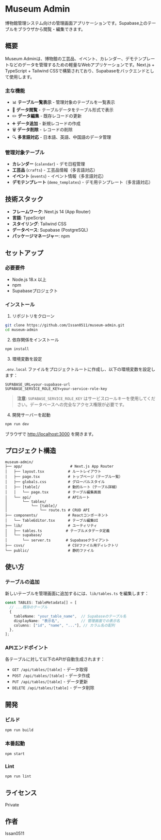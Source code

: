 # Museum Admin

博物館管理システム向けの管理画面アプリケーションです。Supabase上のテーブルをブラウザから閲覧・編集できます。

## 概要

Museum Adminは、博物館の工芸品、イベント、カレンダー、デモテンプレートなどのデータを管理するための軽量なWebアプリケーションです。Next.js + TypeScript + Tailwind CSSで構築されており、Supabaseをバックエンドとして使用します。

### 主な機能

- 📊 **テーブル一覧表示** - 管理対象のテーブルを一覧表示
- 📝 **データ閲覧** - テーブルデータをテーブル形式で表示
- ✏️ **データ編集** - 既存レコードの更新
- ➕ **データ追加** - 新規レコードの作成
- 🗑️ **データ削除** - レコードの削除
- 🔍 **多言語対応** - 日本語、英語、中国語のデータ管理

### 管理対象テーブル

- **カレンダー** (`calendar`) - デモ日程管理
- **工芸品** (`crafts`) - 工芸品情報（多言語対応）
- **イベント** (`events`) - イベント情報（多言語対応）
- **デモテンプレート** (`demo_templates`) - デモ用テンプレート（多言語対応）

## 技術スタック

- **フレームワーク**: Next.js 14 (App Router)
- **言語**: TypeScript
- **スタイリング**: Tailwind CSS
- **データベース**: Supabase (PostgreSQL)
- **パッケージマネージャー**: npm

## セットアップ

### 必要要件

- Node.js 18.x 以上
- npm
- Supabaseプロジェクト

### インストール

1. リポジトリをクローン

```bash
git clone https://github.com/Issan0511/museum-admin.git
cd museum-admin
```

2. 依存関係をインストール

```bash
npm install
```

3. 環境変数を設定

`.env.local` ファイルをプロジェクトルートに作成し、以下の環境変数を設定します：

```env
SUPABASE_URL=your-supabase-url
SUPABASE_SERVICE_ROLE_KEY=your-service-role-key
```

> **注意**: `SUPABASE_SERVICE_ROLE_KEY` はサービスロールキーを使用してください。データベースへの完全なアクセス権限が必要です。

4. 開発サーバーを起動

```bash
npm run dev
```

ブラウザで [http://localhost:3000](http://localhost:3000) を開きます。

## プロジェクト構造

```
museum-admin/
├── app/                      # Next.js App Router
│   ├── layout.tsx           # ルートレイアウト
│   ├── page.tsx             # トップページ（テーブル一覧）
│   ├── globals.css          # グローバルスタイル
│   ├── [table]/             # 動的ルート（テーブル詳細）
│   │   └── page.tsx         # テーブル編集画面
│   └── api/                 # APIルート
│       └── tables/
│           └── [table]/
│               └── route.ts # CRUD API
├── components/              # Reactコンポーネント
│   └── TableEditor.tsx      # テーブル編集UI
├── lib/                     # ユーティリティ
│   ├── tables.ts           # テーブルメタデータ定義
│   └── supabase/
│       └── server.ts       # Supabaseクライアント
├── csvs/                    # CSVファイル用ディレクトリ
└── public/                  # 静的ファイル
```

## 使い方

### テーブルの追加

新しいテーブルを管理画面に追加するには、`lib/tables.ts` を編集します：

```typescript
const TABLES: TableMetadata[] = [
  // ...既存のテーブル
  {
    tableName: "your_table_name",  // Supabaseのテーブル名
    displayName: "表示名",          // 管理画面での表示名
    columns: ["id", "name", "..."], // カラム名の配列
  },
];
```

### APIエンドポイント

各テーブルに対して以下のAPIが自動生成されます：

- `GET /api/tables/[table]` - データ取得
- `POST /api/tables/[table]` - データ作成
- `PUT /api/tables/[table]` - データ更新
- `DELETE /api/tables/[table]` - データ削除

## 開発

### ビルド

```bash
npm run build
```

### 本番起動

```bash
npm start
```

### Lint

```bash
npm run lint
```

## ライセンス

Private

## 作者

Issan0511
